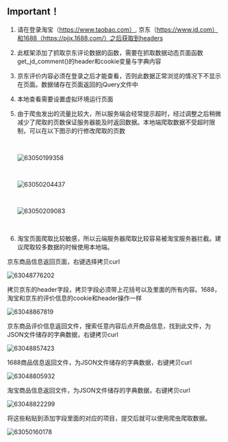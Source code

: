 ## **Important！**

1. 请在登录淘宝（https://www.taobao.com）, 京东（https://www.jd.com）和1688（https://pjjx.1688.com/）之后获取到headers

2. 此框架添加了抓取京东评论数据的函数，需要在抓取数据动态页面函数get_jd_comment()的header和cookie变量与字典内容

3. 京东评价内容必须在登录之后才能查看，否则此数据正常浏览的情况下不显示在页面。数据储存在页面返回的jQuery文件中

4. 本地查看需要设置虚拟环境运行页面

5. 由于爬虫发出的流量比较大，所以服务端会经常提示超时，经过调整之后稍微减少了爬取的页数保证服务器能及时返回数据。本地端爬取数据不受超时限制，可以在以下图示的行修改爬取的页数

   ​

   ![63050199358](C:\Users\benny\AppData\Local\Temp\1630501993586.png)

   ​

   ![63050204437](C:\Users\benny\AppData\Local\Temp\1630502044371.png)

   ​

   ![63050209083](C:\Users\benny\AppData\Local\Temp\1630502090836.png)

   ​

6. 淘宝页面爬取比较敏感，所以云端服务器爬取比较容易被淘宝服务器拦截。建议爬取较多数据的时候使用本地端。



京东商品信息返回页面，右键选择拷贝curl

![63048776202](C:\Users\benny\AppData\Local\Temp\1630487762025.png)

拷贝京东的header字段，拷贝字段必须带上花括号以及里面的所有内容。1688，淘宝和京东的评价信息的cookie和header操作一样

![63048867819](C:\Users\benny\AppData\Local\Temp\1630488678191.png)

京东商品评价信息返回文件，搜索任意内容后点开商品信息，找到此文件，为JSON文件储存的字典数据，右键拷贝curl

![63048857423](C:\Users\benny\AppData\Local\Temp\1630488574239.png)

1688商品信息返回文件，为JSON文件储存的字典数据，右键拷贝curl

![63048805932](C:\Users\benny\AppData\Local\Temp\1630488059321.png)

淘宝商品信息返回文件，为JSON文件储存的字典数据，右键拷贝curl

![63048822299](C:\Users\benny\AppData\Local\Temp\1630488222990.png)



将这些粘贴到添加字段里面的对应的项目，提交后就可以使用爬虫爬取数据。

![63050160178](C:\Users\benny\AppData\Local\Temp\1630501601781.png)